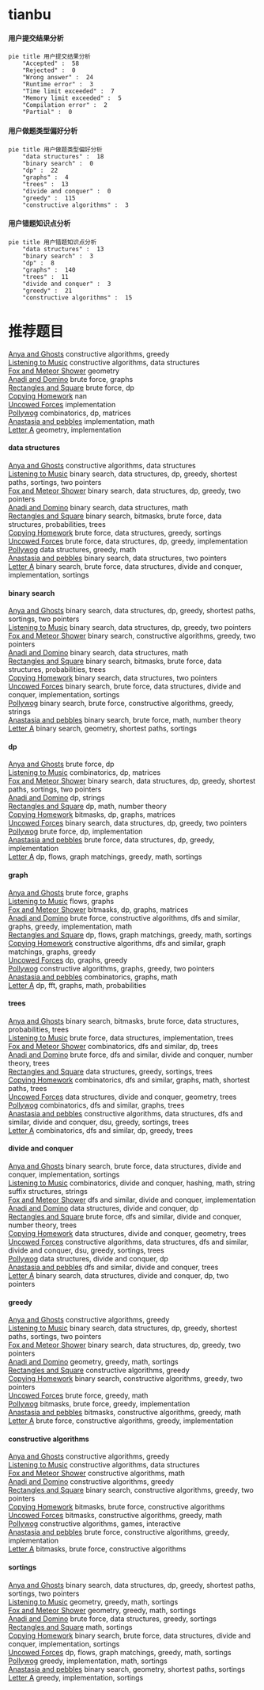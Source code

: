 # tianbu
<!-- tabs:start -->
#### **用户提交结果分析**

```mermaid
pie title 用户提交结果分析
    "Accepted" :  58
    "Rejected" :  0
    "Wrong answer" :  24
    "Runtime error" :  3
    "Time limit exceeded" :  7
    "Memory limit exceeded" :  5
    "Compilation error" :  2
    "Partial" :  0
```
#### **用户做题类型偏好分析**

```mermaid
pie title 用户做题类型偏好分析
    "data structures" :  18
    "binary search" :  0
    "dp" :  22
    "graphs" :  4
    "trees" :  13
    "divide and conquer" :  0
    "greedy" :  115
    "constructive algorithms" :  3
```
#### **用户错题知识点分析**

```mermaid
pie title 用户错题知识点分析
    "data structures" :  13
    "binary search" :  3
    "dp" :  8
    "graphs" :  140
    "trees" :  11
    "divide and conquer" :  3
    "greedy" :  21
    "constructive algorithms" :  15
```
<!-- tabs:end -->
# 推荐题目
[Anya and Ghosts](http://codeforces.com/problemset/problem/508/C)		constructive algorithms,
                        greedy		  
[Listening to Music](http://codeforces.com/problemset/problem/543/E)		constructive algorithms,
                        data structures		  
[Fox and Meteor Shower](http://codeforces.com/problemset/problem/388/E)		geometry		  
[Anadi and Domino](https://codeforces.com/contest/1230/problem/C)		brute force,
                        graphs		  
[Rectangles and Square](http://codeforces.com/problemset/problem/335/D)		brute force,
                        dp		  
[Copying Homework](http://codeforces.com/problemset/problem/1252/A)		nan		  
[Uncowed Forces](http://codeforces.com/problemset/problem/604/A)		implementation		  
[Pollywog](http://codeforces.com/problemset/problem/917/C)		combinatorics,
                        dp,
                        matrices		  
[Anastasia and pebbles](http://codeforces.com/problemset/problem/789/A)		implementation,
                        math		  
[Letter A](http://codeforces.com/problemset/problem/13/B)		geometry,
                        implementation		  
<!-- tabs:start -->
#### **data structures**
[Anya and Ghosts](http://codeforces.com/problemset/problem/543/E)		constructive algorithms,
                        data structures		  
[Listening to Music](http://codeforces.com/problemset/problem/1503/C)		binary search,
                        data structures,
                        dp,
                        greedy,
                        shortest paths,
                        sortings,
                        two pointers		  
[Fox and Meteor Shower](http://codeforces.com/problemset/problem/1492/C)		binary search,
                        data structures,
                        dp,
                        greedy,
                        two pointers		  
[Anadi and Domino](http://codeforces.com/problemset/problem/1490/G)		binary search,
                        data structures,
                        math		  
[Rectangles and Square](http://codeforces.com/problemset/problem/1479/D)		binary search,
                        bitmasks,
                        brute force,
                        data structures,
                        probabilities,
                        trees		  
[Copying Homework](http://codeforces.com/problemset/problem/1497/A)		brute force,
                        data structures,
                        greedy,
                        sortings		  
[Uncowed Forces](http://codeforces.com/problemset/problem/1491/C)		brute force,
                        data structures,
                        dp,
                        greedy,
                        implementation		  
[Pollywog](http://codeforces.com/problemset/problem/1492/B)		data structures,
                        greedy,
                        math		  
[Anastasia and pebbles](http://codeforces.com/problemset/problem/1436/E)		binary search,
                        data structures,
                        two pointers		  
[Letter A](http://codeforces.com/problemset/problem/1461/D)		binary search,
                        brute force,
                        data structures,
                        divide and conquer,
                        implementation,
                        sortings		  
#### **binary search**
[Anya and Ghosts](http://codeforces.com/problemset/problem/1503/C)		binary search,
                        data structures,
                        dp,
                        greedy,
                        shortest paths,
                        sortings,
                        two pointers		  
[Listening to Music](http://codeforces.com/problemset/problem/1492/C)		binary search,
                        data structures,
                        dp,
                        greedy,
                        two pointers		  
[Fox and Meteor Shower](http://codeforces.com/problemset/problem/1463/D)		binary search,
                        constructive algorithms,
                        greedy,
                        two pointers		  
[Anadi and Domino](http://codeforces.com/problemset/problem/1490/G)		binary search,
                        data structures,
                        math		  
[Rectangles and Square](http://codeforces.com/problemset/problem/1479/D)		binary search,
                        bitmasks,
                        brute force,
                        data structures,
                        probabilities,
                        trees		  
[Copying Homework](http://codeforces.com/problemset/problem/1436/E)		binary search,
                        data structures,
                        two pointers		  
[Uncowed Forces](http://codeforces.com/problemset/problem/1461/D)		binary search,
                        brute force,
                        data structures,
                        divide and conquer,
                        implementation,
                        sortings		  
[Pollywog](http://codeforces.com/problemset/problem/1493/C)		binary search,
                        brute force,
                        constructive algorithms,
                        greedy,
                        strings		  
[Anastasia and pebbles](http://codeforces.com/problemset/problem/1487/D)		binary search,
                        brute force,
                        math,
                        number theory		  
[Letter A](http://codeforces.com/problemset/problem/1486/B)		binary search,
                        geometry,
                        shortest paths,
                        sortings		  
#### **dp**
[Anya and Ghosts](http://codeforces.com/problemset/problem/335/D)		brute force,
                        dp		  
[Listening to Music](http://codeforces.com/problemset/problem/917/C)		combinatorics,
                        dp,
                        matrices		  
[Fox and Meteor Shower](http://codeforces.com/problemset/problem/1503/C)		binary search,
                        data structures,
                        dp,
                        greedy,
                        shortest paths,
                        sortings,
                        two pointers		  
[Anadi and Domino](http://codeforces.com/problemset/problem/1183/H)		dp,
                        strings		  
[Rectangles and Square](http://codeforces.com/problemset/problem/1350/B)		dp,
                        math,
                        number theory		  
[Copying Homework](http://codeforces.com/problemset/problem/780/F)		bitmasks,
                        dp,
                        graphs,
                        matrices		  
[Uncowed Forces](http://codeforces.com/problemset/problem/1492/C)		binary search,
                        data structures,
                        dp,
                        greedy,
                        two pointers		  
[Pollywog](https://codeforces.com/contest/1457/problem/C)		brute force,
                        dp,
                        implementation		  
[Anastasia and pebbles](http://codeforces.com/problemset/problem/1491/C)		brute force,
                        data structures,
                        dp,
                        greedy,
                        implementation		  
[Letter A](http://codeforces.com/problemset/problem/1437/C)		dp,
                        flows,
                        graph matchings,
                        greedy,
                        math,
                        sortings		  
#### **graph**
[Anya and Ghosts](https://codeforces.com/contest/1230/problem/C)		brute force,
                        graphs		  
[Listening to Music](http://codeforces.com/problemset/problem/164/C)		flows,
                        graphs		  
[Fox and Meteor Shower](http://codeforces.com/problemset/problem/780/F)		bitmasks,
                        dp,
                        graphs,
                        matrices		  
[Anadi and Domino](http://codeforces.com/problemset/problem/1487/C)		brute force,
                        constructive algorithms,
                        dfs and similar,
                        graphs,
                        greedy,
                        implementation,
                        math		  
[Rectangles and Square](http://codeforces.com/problemset/problem/1437/C)		dp,
                        flows,
                        graph matchings,
                        greedy,
                        math,
                        sortings		  
[Copying Homework](http://codeforces.com/problemset/problem/1470/D)		constructive algorithms,
                        dfs and similar,
                        graph matchings,
                        graphs,
                        greedy		  
[Uncowed Forces](http://codeforces.com/problemset/problem/1476/C)		dp,
                        graphs,
                        greedy		  
[Pollywog](http://codeforces.com/problemset/problem/1304/D)		constructive algorithms,
                        graphs,
                        greedy,
                        two pointers		  
[Anastasia and pebbles](http://codeforces.com/problemset/problem/1475/C)		combinatorics,
                        graphs,
                        math		  
[Letter A](http://codeforces.com/problemset/problem/553/E)		dp,
                        fft,
                        graphs,
                        math,
                        probabilities		  
#### **trees**
[Anya and Ghosts](http://codeforces.com/problemset/problem/1479/D)		binary search,
                        bitmasks,
                        brute force,
                        data structures,
                        probabilities,
                        trees		  
[Listening to Music](http://codeforces.com/problemset/problem/1511/C)		brute force,
                        data structures,
                        implementation,
                        trees		  
[Fox and Meteor Shower](http://codeforces.com/problemset/problem/1499/F)		combinatorics,
                        dfs and similar,
                        dp,
                        trees		  
[Anadi and Domino](http://codeforces.com/problemset/problem/1491/E)		brute force,
                        dfs and similar,
                        divide and conquer,
                        number theory,
                        trees		  
[Rectangles and Square](http://codeforces.com/problemset/problem/1466/D)		data structures,
                        greedy,
                        sortings,
                        trees		  
[Copying Homework](http://codeforces.com/problemset/problem/1495/D)		combinatorics,
                        dfs and similar,
                        graphs,
                        math,
                        shortest paths,
                        trees		  
[Uncowed Forces](http://codeforces.com/problemset/problem/1303/G)		data structures,
                        divide and conquer,
                        geometry,
                        trees		  
[Pollywog](http://codeforces.com/problemset/problem/1454/E)		combinatorics,
                        dfs and similar,
                        graphs,
                        trees		  
[Anastasia and pebbles](http://codeforces.com/problemset/problem/1494/D)		constructive algorithms,
                        data structures,
                        dfs and similar,
                        divide and conquer,
                        dsu,
                        greedy,
                        sortings,
                        trees		  
[Letter A](http://codeforces.com/problemset/problem/1292/C)		combinatorics,
                        dfs and similar,
                        dp,
                        greedy,
                        trees		  
#### **divide and conquer**
[Anya and Ghosts](http://codeforces.com/problemset/problem/1461/D)		binary search,
                        brute force,
                        data structures,
                        divide and conquer,
                        implementation,
                        sortings		  
[Listening to Music](http://codeforces.com/problemset/problem/1466/G)		combinatorics,
                        divide and conquer,
                        hashing,
                        math,
                        string suffix structures,
                        strings		  
[Fox and Meteor Shower](http://codeforces.com/problemset/problem/1490/D)		dfs and similar,
                        divide and conquer,
                        implementation		  
[Anadi and Domino](https://codeforces.com/contest/1483/problem/C)		data structures,
                        divide and conquer,
                        dp		  
[Rectangles and Square](http://codeforces.com/problemset/problem/1491/E)		brute force,
                        dfs and similar,
                        divide and conquer,
                        number theory,
                        trees		  
[Copying Homework](http://codeforces.com/problemset/problem/1303/G)		data structures,
                        divide and conquer,
                        geometry,
                        trees		  
[Uncowed Forces](http://codeforces.com/problemset/problem/1494/D)		constructive algorithms,
                        data structures,
                        dfs and similar,
                        divide and conquer,
                        dsu,
                        greedy,
                        sortings,
                        trees		  
[Pollywog](http://codeforces.com/problemset/problem/1482/E)		data structures,
                        divide and conquer,
                        dp		  
[Anastasia and pebbles](http://codeforces.com/problemset/problem/566/C)		dfs and similar,
                        divide and conquer,
                        trees		  
[Letter A](http://codeforces.com/problemset/problem/1428/F)		binary search,
                        data structures,
                        divide and conquer,
                        dp,
                        two pointers		  
#### **greedy**
[Anya and Ghosts](http://codeforces.com/problemset/problem/508/C)		constructive algorithms,
                        greedy		  
[Listening to Music](http://codeforces.com/problemset/problem/1503/C)		binary search,
                        data structures,
                        dp,
                        greedy,
                        shortest paths,
                        sortings,
                        two pointers		  
[Fox and Meteor Shower](http://codeforces.com/problemset/problem/1492/C)		binary search,
                        data structures,
                        dp,
                        greedy,
                        two pointers		  
[Anadi and Domino](https://codeforces.com/contest/1496/problem/C)		geometry,
                        greedy,
                        math,
                        sortings		  
[Rectangles and Square](http://codeforces.com/problemset/problem/1493/A)		constructive algorithms,
                        greedy		  
[Copying Homework](http://codeforces.com/problemset/problem/1463/D)		binary search,
                        constructive algorithms,
                        greedy,
                        two pointers		  
[Uncowed Forces](http://codeforces.com/problemset/problem/1462/C)		brute force,
                        greedy,
                        math		  
[Pollywog](http://codeforces.com/problemset/problem/1494/B)		bitmasks,
                        brute force,
                        greedy,
                        implementation		  
[Anastasia and pebbles](http://codeforces.com/problemset/problem/1492/D)		bitmasks,
                        constructive algorithms,
                        greedy,
                        math		  
[Letter A](https://codeforces.com/contest/1483/problem/A)		brute force,
                        constructive algorithms,
                        greedy,
                        implementation		  
#### **constructive algorithms**
[Anya and Ghosts](http://codeforces.com/problemset/problem/508/C)		constructive algorithms,
                        greedy		  
[Listening to Music](http://codeforces.com/problemset/problem/543/E)		constructive algorithms,
                        data structures		  
[Fox and Meteor Shower](http://codeforces.com/problemset/problem/1025/G)		constructive algorithms,
                        math		  
[Anadi and Domino](http://codeforces.com/problemset/problem/1493/A)		constructive algorithms,
                        greedy		  
[Rectangles and Square](http://codeforces.com/problemset/problem/1463/D)		binary search,
                        constructive algorithms,
                        greedy,
                        two pointers		  
[Copying Homework](https://codeforces.com/contest/1456/problem/B)		bitmasks,
                        brute force,
                        constructive algorithms		  
[Uncowed Forces](http://codeforces.com/problemset/problem/1492/D)		bitmasks,
                        constructive algorithms,
                        greedy,
                        math		  
[Pollywog](https://codeforces.com/contest/1504/problem/D)		constructive algorithms,
                        games,
                        interactive		  
[Anastasia and pebbles](https://codeforces.com/contest/1483/problem/A)		brute force,
                        constructive algorithms,
                        greedy,
                        implementation		  
[Letter A](https://codeforces.com/contest/1457/problem/D)		bitmasks,
                        brute force,
                        constructive algorithms		  
#### **sortings**
[Anya and Ghosts](http://codeforces.com/problemset/problem/1503/C)		binary search,
                        data structures,
                        dp,
                        greedy,
                        shortest paths,
                        sortings,
                        two pointers		  
[Listening to Music](https://codeforces.com/contest/1496/problem/C)		geometry,
                        greedy,
                        math,
                        sortings		  
[Fox and Meteor Shower](http://codeforces.com/problemset/problem/1495/A)		geometry,
                        greedy,
                        math,
                        sortings		  
[Anadi and Domino](http://codeforces.com/problemset/problem/1497/A)		brute force,
                        data structures,
                        greedy,
                        sortings		  
[Rectangles and Square](http://codeforces.com/problemset/problem/1427/A)		math,
                        sortings		  
[Copying Homework](http://codeforces.com/problemset/problem/1461/D)		binary search,
                        brute force,
                        data structures,
                        divide and conquer,
                        implementation,
                        sortings		  
[Uncowed Forces](http://codeforces.com/problemset/problem/1437/C)		dp,
                        flows,
                        graph matchings,
                        greedy,
                        math,
                        sortings		  
[Pollywog](http://codeforces.com/problemset/problem/1473/A)		greedy,
                        implementation,
                        math,
                        sortings		  
[Anastasia and pebbles](http://codeforces.com/problemset/problem/1486/B)		binary search,
                        geometry,
                        shortest paths,
                        sortings		  
[Letter A](http://codeforces.com/problemset/problem/1480/B)		greedy,
                        implementation,
                        sortings		  
<!-- tabs:end -->
